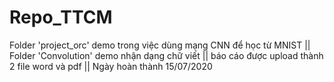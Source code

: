 # Repo_TTCM
Folder 'project_orc' demo trong việc dùng mạng CNN để học từ MNIST
||
Folder 'Convolution' demo nhận dạng chữ viết
||
báo cáo được upload thành 2 file word và pdf
||
Ngày hoàn thành 15/07/2020

